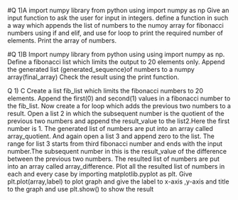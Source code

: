#Q 1)A
import numpy library from python using import numpy as np 
Give an input function to ask the user for input in integers.
define a function in such a way which appends the list of numbers to the numoy array for fibonacci numbers using if and elif, and use for loop to print the required number of elements. Print the array of numbers.

#Q 1)B
Import numpy library from python using using import numpy as np.
Define a fibonacci list which limits the output to 20 elements only.
Append the generated list (generated_sequence)of numbers to a numpy array(final_array)
Check the result using the print function.

Q 1) C
Create a list fib_list which limits the fibonacci numbers to 20 elements.
Append the first(0) and second(1) values in a fibonacci number to the fib_list.
Now create a for loop which adds the previous two numbers to a result. 
Open a list 2 in which the subsequent number is the quotient of the previous two numbers and append the result_value to the list2.Here the first number is 1.
The generated list of numbers are put into an array called array_quotient.
And again open a list 3 and append zero to the list. The range for list 3 starts from third fibonacci number and ends with the input number.The  subsequent number in this is the result_value  of the difference between the previous two numbers.
The resulted list of numbers are put into an array called array_difference.
Plot all the resulted list of numbers in each and every case by importing matplotlib.pyplot as plt.
Give plt.plot(array,label) to plot graph and give the label to x-axis ,y-axis and title to the graph and use plt.show() to show the result
